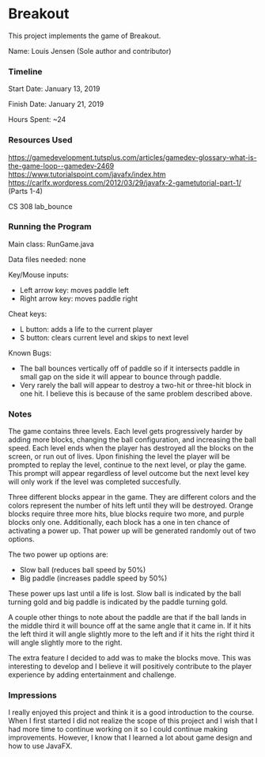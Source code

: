 Breakout
====

This project implements the game of Breakout.

Name: Louis Jensen (Sole author and contributor)


### Timeline

Start Date: January 13, 2019

Finish Date: January 21, 2019

Hours Spent: ~24

### Resources Used
https://gamedevelopment.tutsplus.com/articles/gamedev-glossary-what-is-the-game-loop--gamedev-2469
https://www.tutorialspoint.com/javafx/index.htm                                                             
https://carlfx.wordpress.com/2012/03/29/javafx-2-gametutorial-part-1/ (Parts 1-4)

CS 308 lab_bounce


### Running the Program

Main class: RunGame.java

Data files needed: none

Key/Mouse inputs: 
* Left arrow key: moves paddle left
* Right arrow key: moves paddle right

Cheat keys:
* L button: adds a life to the current player
* S button: clears current level and skips to next level


Known Bugs:
* The ball bounces vertically off of paddle so if it intersects paddle in small gap on the side it will appear to bounce through paddle.
* Very rarely the ball will appear to destroy a two-hit or three-hit block in one hit. I believe this is because of the same problem described above.

### Notes
The game contains three levels. Each level gets progressively harder by adding more blocks, changing the ball configuration, and increasing the ball speed.
Each level ends when the player has destroyed all the blocks on the screen, or run out of lives. Upon finishing the level the player will be prompted to replay 
the level, continue to the next level, or play the game. This prompt will appear regardless of level outcome but the next level key will only work if the level
was completed succesfully.

Three different blocks appear in the game. They are different colors and the colors represent the number of hits left until they will be destroyed. 
Orange blocks require three more hits, blue blocks require two more, and purple blocks only one. Additionally, each block has a one in ten chance of
activating a power up. That power up will be generated randomly out of two options.

The two power up options are:
* Slow ball (reduces ball speed by 50%)
* Big paddle (increases paddle speed by 50%)

These power ups last until a life is lost. Slow ball is indicated by the ball turning gold and big paddle is indicated by the paddle turning gold.

A couple other things to note about the paddle are that if the ball lands in the middle third it will bounce off at the same angle that it came in. If it
hits the left third it will angle slightly more to the left and if it hits the right third it will angle slightly more to the right.

The extra feature I decided to add was to make the blocks move. This was interesting to develop and I believe it will positively contribute to the
player experience by adding entertainment and challenge.


### Impressions
I really enjoyed this project and think it is a good introduction to the course. When I first started I did not realize the scope of this project
and I wish that I had more time to continue working on it so I could continue making improvements. However, I know that I learned a lot about
game design and how to use JavaFX.

